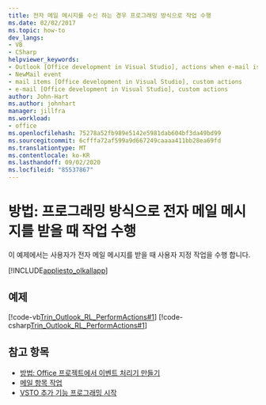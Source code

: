 ```yaml
---
title: 전자 메일 메시지를 수신 하는 경우 프로그래밍 방식으로 작업 수행
ms.date: 02/02/2017
ms.topic: how-to
dev_langs:
- VB
- CSharp
helpviewer_keywords:
- Outlook [Office development in Visual Studio], actions when e-mail is received
- NewMail event
- mail items [Office development in Visual Studio], custom actions
- e-mail [Office development in Visual Studio], custom actions
author: John-Hart
ms.author: johnhart
manager: jillfra
ms.workload:
- office
ms.openlocfilehash: 75278a52fb989e5142e5981dab604bf3da49bd99
ms.sourcegitcommit: 6cfffa72af599a9d667249caaaa411bb28ea69fd
ms.translationtype: MT
ms.contentlocale: ko-KR
ms.lasthandoff: 09/02/2020
ms.locfileid: "85537867"
---
```

# <a name="how-to-programmatically-perform-actions-when-an-email-message-is-received"></a>방법: 프로그래밍 방식으로 전자 메일 메시지를 받을 때 작업 수행
  이 예제에서는 사용자가 전자 메일 메시지를 받을 때 사용자 지정 작업을 수행 합니다.

 [!INCLUDE[appliesto_olkallapp](../vsto/includes/appliesto-olkallapp-md.md)]

## <a name="example"></a>예제
 [!code-vb[Trin_Outlook_RL_PerformActions#1](../vsto/codesnippet/VisualBasic/Trin_Outlook_RL_PerformActions/thisaddin.vb#1)]
 [!code-csharp[Trin_Outlook_RL_PerformActions#1](../vsto/codesnippet/CSharp/Trin_Outlook_RL_PerformActions/thisaddin.cs#1)]

## <a name="see-also"></a>참고 항목
- [방법: Office 프로젝트에서 이벤트 처리기 만들기](../vsto/how-to-create-event-handlers-in-office-projects.md)
- [메일 항목 작업](../vsto/working-with-mail-items.md)
- [VSTO 추가 기능 프로그래밍 시작](../vsto/getting-started-programming-vsto-add-ins.md)
